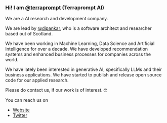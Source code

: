 ### Hi! I am [@terraprompt](https://twitter.com/terraprompt) (Terraprompt AI)

We are a AI research and development company. 

We are lead by [@dipankar](https://github.com/dipankar), who is a software architect and researcher based out of Scotland. 

We have been working in Machine Learning, Data Science and Artificial Intelligence for over a decade. We have developed recommendation systems and enhanced business processes for companies across the world. 

We have lately been interested in generative AI, specifically LLMs and their business applications. We have started to publish and release open source code for our applied research. 

Please do contact us, if our work is of interest. 🤓

You can reach us on
 * [Website](https://www.terraprompt.org)
 * [Twitter](https://www.twitter.com/terraprompt)
